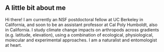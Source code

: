 ## A little bit about me
Hi there! I am currently an NSF postdoctoral fellow at UC Berkeley in California, and soon to be an assistant professor at Cal Poly Humboldt, also in California. I study climate change impacts on arthropods across gradients (e.g. latitude, elevation), using a combination of ecological, physiological, molecular and experimental approaches. I am a naturalist and entomologist at heart.  

<!--
**MonicaMSheffer/MonicaMSheffer** is a ✨ _special_ ✨ repository because its `README.md` (this file) appears on your GitHub profile.

Here are some ideas to get you started:

- 🔭 I’m currently working on ...
- 🌱 I’m currently learning ...
- 👯 I’m looking to collaborate on ...
- 🤔 I’m looking for help with ...
- 💬 Ask me about ...
- 📫 How to reach me: ...
- 😄 Pronouns: ...
- ⚡ Fun fact: ...
-->
